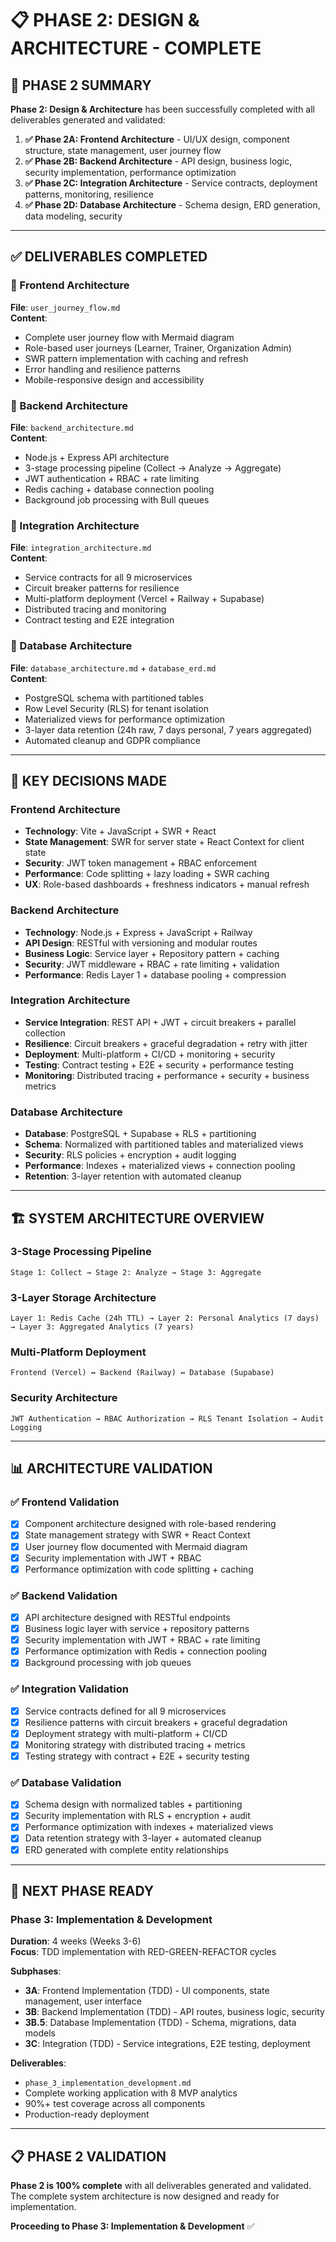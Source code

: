 # 📋 **PHASE 2: DESIGN & ARCHITECTURE - COMPLETE**

## 🎯 **PHASE 2 SUMMARY**

**Phase 2: Design & Architecture** has been successfully completed with all deliverables generated and validated:

1. **✅ Phase 2A: Frontend Architecture** - UI/UX design, component structure, state management, user journey flow
2. **✅ Phase 2B: Backend Architecture** - API design, business logic, security implementation, performance optimization
3. **✅ Phase 2C: Integration Architecture** - Service contracts, deployment patterns, monitoring, resilience
4. **✅ Phase 2D: Database Architecture** - Schema design, ERD generation, data modeling, security

---

## ✅ **DELIVERABLES COMPLETED**

### **📄 Frontend Architecture**
**File**: `user_journey_flow.md`  
**Content**: 
- Complete user journey flow with Mermaid diagram
- Role-based user journeys (Learner, Trainer, Organization Admin)
- SWR pattern implementation with caching and refresh
- Error handling and resilience patterns
- Mobile-responsive design and accessibility

### **📄 Backend Architecture**
**File**: `backend_architecture.md`  
**Content**:
- Node.js + Express API architecture
- 3-stage processing pipeline (Collect → Analyze → Aggregate)
- JWT authentication + RBAC + rate limiting
- Redis caching + database connection pooling
- Background job processing with Bull queues

### **📄 Integration Architecture**
**File**: `integration_architecture.md`  
**Content**:
- Service contracts for all 9 microservices
- Circuit breaker patterns for resilience
- Multi-platform deployment (Vercel + Railway + Supabase)
- Distributed tracing and monitoring
- Contract testing and E2E integration

### **📄 Database Architecture**
**File**: `database_architecture.md` + `database_erd.md`  
**Content**:
- PostgreSQL schema with partitioned tables
- Row Level Security (RLS) for tenant isolation
- Materialized views for performance optimization
- 3-layer data retention (24h raw, 7 days personal, 7 years aggregated)
- Automated cleanup and GDPR compliance

---

## 🎯 **KEY DECISIONS MADE**

### **Frontend Architecture**
- **Technology**: Vite + JavaScript + SWR + React
- **State Management**: SWR for server state + React Context for client state
- **Security**: JWT token management + RBAC enforcement
- **Performance**: Code splitting + lazy loading + SWR caching
- **UX**: Role-based dashboards + freshness indicators + manual refresh

### **Backend Architecture**
- **Technology**: Node.js + Express + JavaScript + Railway
- **API Design**: RESTful with versioning and modular routes
- **Business Logic**: Service layer + Repository pattern + caching
- **Security**: JWT middleware + RBAC + rate limiting + validation
- **Performance**: Redis Layer 1 + database pooling + compression

### **Integration Architecture**
- **Service Integration**: REST API + JWT + circuit breakers + parallel collection
- **Resilience**: Circuit breakers + graceful degradation + retry with jitter
- **Deployment**: Multi-platform + CI/CD + monitoring + security
- **Testing**: Contract testing + E2E + security + performance testing
- **Monitoring**: Distributed tracing + performance + security + business metrics

### **Database Architecture**
- **Database**: PostgreSQL + Supabase + RLS + partitioning
- **Schema**: Normalized with partitioned tables and materialized views
- **Security**: RLS policies + encryption + audit logging
- **Performance**: Indexes + materialized views + connection pooling
- **Retention**: 3-layer retention with automated cleanup

---

## 🏗️ **SYSTEM ARCHITECTURE OVERVIEW**

### **3-Stage Processing Pipeline**
```
Stage 1: Collect → Stage 2: Analyze → Stage 3: Aggregate
```

### **3-Layer Storage Architecture**
```
Layer 1: Redis Cache (24h TTL) → Layer 2: Personal Analytics (7 days) → Layer 3: Aggregated Analytics (7 years)
```

### **Multi-Platform Deployment**
```
Frontend (Vercel) ↔ Backend (Railway) ↔ Database (Supabase)
```

### **Security Architecture**
```
JWT Authentication → RBAC Authorization → RLS Tenant Isolation → Audit Logging
```

---

## 📊 **ARCHITECTURE VALIDATION**

### **✅ Frontend Validation**
- [x] Component architecture designed with role-based rendering
- [x] State management strategy with SWR + React Context
- [x] User journey flow documented with Mermaid diagram
- [x] Security implementation with JWT + RBAC
- [x] Performance optimization with code splitting + caching

### **✅ Backend Validation**
- [x] API architecture designed with RESTful endpoints
- [x] Business logic layer with service + repository patterns
- [x] Security implementation with JWT + RBAC + rate limiting
- [x] Performance optimization with Redis + connection pooling
- [x] Background processing with job queues

### **✅ Integration Validation**
- [x] Service contracts defined for all 9 microservices
- [x] Resilience patterns with circuit breakers + graceful degradation
- [x] Deployment strategy with multi-platform + CI/CD
- [x] Monitoring strategy with distributed tracing + metrics
- [x] Testing strategy with contract + E2E + security testing

### **✅ Database Validation**
- [x] Schema design with normalized tables + partitioning
- [x] Security implementation with RLS + encryption + audit
- [x] Performance optimization with indexes + materialized views
- [x] Data retention strategy with 3-layer + automated cleanup
- [x] ERD generated with complete entity relationships

---

## 🚀 **NEXT PHASE READY**

### **Phase 3: Implementation & Development**
**Duration**: 4 weeks (Weeks 3-6)  
**Focus**: TDD implementation with RED-GREEN-REFACTOR cycles  

**Subphases**:
- **3A**: Frontend Implementation (TDD) - UI components, state management, user interface
- **3B**: Backend Implementation (TDD) - API routes, business logic, security
- **3B.5**: Database Implementation (TDD) - Schema, migrations, data models
- **3C**: Integration (TDD) - Service integrations, E2E testing, deployment

**Deliverables**:
- `phase_3_implementation_development.md`
- Complete working application with 8 MVP analytics
- 90%+ test coverage across all components
- Production-ready deployment

---

## 📋 **PHASE 2 VALIDATION**

**Phase 2 is 100% complete** with all deliverables generated and validated. The complete system architecture is now designed and ready for implementation.

**Proceeding to Phase 3: Implementation & Development** ✅
